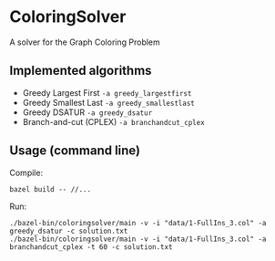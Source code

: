 # ColoringSolver

A solver for the Graph Coloring Problem

## Implemented algorithms

* Greedy Largest First `-a greedy_largestfirst`
* Greedy Smallest Last `-a greedy_smallestlast`
* Greedy DSATUR `-a greedy_dsatur`
* Branch-and-cut (CPLEX) `-a branchandcut_cplex`

## Usage (command line)

Compile:
```shell
bazel build -- //...
```

Run:
```shell
./bazel-bin/coloringsolver/main -v -i "data/1-FullIns_3.col" -a greedy_dsatur -c solution.txt
./bazel-bin/coloringsolver/main -v -i "data/1-FullIns_3.col" -a branchandcut_cplex -t 60 -c solution.txt
```

